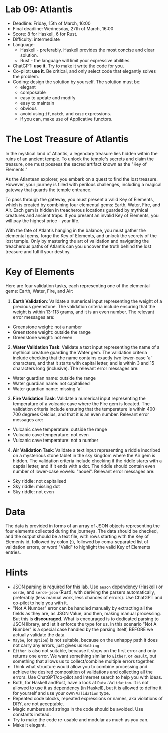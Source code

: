 # Lab 09: Atlantis

* Deadline: Friday, 15th of March, 16:00
* Final deadline: Wednesday, 27th of March, 16:00
* Score: 8 for Haskell, 6 for Rust.
* Difficulty: intermediate
* Language:
   * Haskell - preferably. Haskell provides the most concise and clear solution.
   * Rust - the language will limit your expressive abilities.
* ChatGPT: **use it**. Try to make it write the code for you.
* Co-pilot: **use it**. Be critical, and only select code that elegantly solves the problem.
* Coding: design the solution by yourself. The solution must be:
   * elegant
   * composable
   * easy to update and modify
   * easy to maintain
   * obvious
   * avoid using `if`, `match`, and `case` expressions.
   * if you can, make use of Applicative functors.




# The Lost Treasure of Atlantis

In the mystical land of Atlantis, a legendary treasure lies hidden within the ruins of an ancient temple. To unlock the temple's secrets and claim the treasure, one must possess the sacred artifact known as the "Key of Elements."

As the Atlantean explorer, you embark on a quest to find the lost treasure. However, your journey is filled with perilous challenges, including a magical gateway that guards the temple entrance.

To pass through the gateway, you must present a valid Key of Elements, which is created by combining four elemental gems: Earth, Water, Fire, and Air. Each gem is hidden in treacherous locations guarded by mythical creatures and ancient traps.
If you present an invalid Key of Elements, you will pay the highest price - your life.

With the fate of Atlantis hanging in the balance, you must gather the elemental gems, forge the Key of Elements, and unlock the secrets of the lost temple.
Only by mastering the art of validation and navigating the treacherous paths of Atlantis can you uncover the truth behind the lost treasure and fulfill your destiny.


# Key of Elements

Here are four validation tasks, each representing one of the elemental gems: Earth, Water, Fire, and Air:

1. **Earth Validation**: Validate a numerical input representing the weight of a precious greenstone. The validation criteria include ensuring that the weight is within 13-113 grams, and it is an even number. The relevant error messages are:
* Greenstone weight: not a number
* Greenstone weight: outside the range
* Greenstone weight: not even

2. **Water Validation Task**: Validate a text input representing the name of a mythical creature guarding the Water gem. The validation criteria include checking that the name contains exactly two lower-case 'a' characters, and that it starts with capital letter, and is within 3 and 15 characters long (inclusive). The relevant error messages are:
* Water guardian name: outside the range
* Water guardian name: not capitalised
* Water guardian name: missing 'a'

3. **Fire Validation Task**: Validate a numerical input representing the temperature of a volcanic cave where the Fire gem is located. The validation criteria include ensuring that the temperature is within 400-700 degrees Celcius, and that it is an even number. Relevant error messages are:
* Vulcanic cave temperature: outside the range
* Vulcanic cave temperature: not even
* Vulcanic cave temperature: not a number

4. **Air Validation Task**: Validate a text input representing a riddle inscribed on a mysterious stone tablet in the sky kingdom where the Air gem is hidden.
The validation criteria include checking if the riddle starts with a captial letter, and if it ends with a dot.
The riddle should contain even number of lower-case vowels: "aouei". Relevant error messages are:
* Sky riddle: not capitalised
* Sky riddle: missing dot
* Sky riddle: not even


# Data

The data is provided in forms of an array of JSON objects representing the four elements collected during the journeys. The data should be checked, and the output should be a text file, with rows starting with the Key of Elements id, followed by colon (:), followed by coma-separated list of validation errors, or word "Valid" to highlight the valid Key of Elements entries.

# Hints


* JSON parsing is required for this lab. Use `aeson` dependency (Haskell) or `serde`, and `serde-json` (Rust), with deriving the parsers automatically, preferably (less manual work, less chances of errors). Use ChatGPT and co-pilot to help you with it.
* "Not A Number" error can be handled manually by extracting all the fields as they are, as JSON Value, and then, making manual processing. But this is **discouraged**. What is encouraged is to dedicated parsing to JSON library, and let it enforce the type for us.
In this scenario "Not A Number" is a special case handled by the parsing itself, BEFORE we actually validate the data.
* `Maybe`, (or `Option`) is not suitable, because on the unhappy path it does not carry any errors, just gives us `Nothing`
* `Either` is also not suitable, because it stops on the first error and only returns one error. We want
  something similar to `Either`, or `Result`, but something that allows us to collect/combine multiple errors together.
* Think what structure would allow you to combine processing and achieve the desired
  composition of validations and collecting all the errors.
  Use ChatGPT/co-pilot and Internet search to help you with ideas.
* Both, for Haskell andRust, have a look at `Data.Validation`. It is not allowed to use it as dependency (in Haskell), but it is allowed to
  define it for yourself and use your own `Validation` type.
* Repeated code blocks, repeated expressions or names, aka violations of DRY, are not acceptable.
* Magic numbers and strings in the code should be avoided. Use constants instead.
* Try to make the code re-usable and modular as much as you can.
* Make it elegant.
